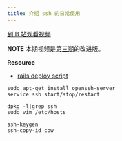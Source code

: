 ```yaml
---
title: 介绍 ssh 的日常使用
---
```


[到 B 站观看视频](https://www.bilibili.com/video/av97005915?from=search&seid=9974959876921197674)

__NOTE__ 本期视频是[第三期](http://haoduoshipin.com/episodes/3)的改进版。

__Resource__

- [rails deploy script](https://gist.github.com/happypeter/3634487)

~~~
sudo apt-get install openssh-server
service ssh start/stop/restart
~~~

~~~
dpkg -l|grep ssh
sudo vim /etc/hosts
~~~

~~~
ssh-keygen
ssh-copy-id cow
~~~
